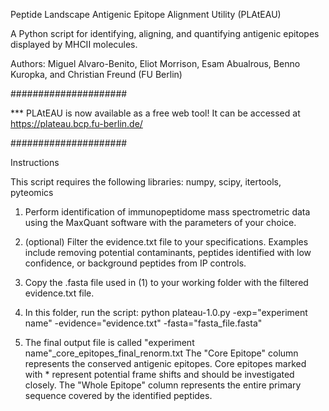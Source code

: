 Peptide Landscape Antigenic Epitope Alignment Utility (PLAtEAU)

A Python script for identifying, aligning, and quantifying antigenic epitopes displayed by MHCII molecules.

Authors: Miguel Alvaro-Benito, Eliot Morrison, Esam Abualrous, Benno Kuropka, and Christian Freund
(FU Berlin)

#####################

*** PLAtEAU is now available as a free web tool! It can be accessed at https://plateau.bcp.fu-berlin.de/

#####################

Instructions

This script requires the following libraries: numpy, scipy, itertools, pyteomics

1. Perform identification of immunopeptidome mass spectrometric data using the MaxQuant software with the parameters of your choice.

2. (optional) Filter the evidence.txt file to your specifications. Examples include removing potential contaminants, peptides identified with low confidence, or background peptides from IP controls. 

3. Copy the .fasta file used in (1) to your working folder with the filtered evidence.txt file. 

4. In this folder, run the script:
 python plateau-1.0.py -exp="experiment name" -evidence="evidence.txt" -fasta="fasta_file.fasta"
    
5. The final output file is called "experiment name"_core_epitopes_final_renorm.txt
The "Core Epitope" column represents the conserved antigenic epitopes. Core epitopes marked with * represent potential frame shifts and should be investigated closely.
The "Whole Epitope" column represents the entire primary sequence covered by the identified peptides. 
